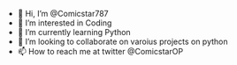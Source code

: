 - 👋 Hi, I’m @Comicstar787
- 👀 I’m interested in Coding
- 🌱 I’m currently learning Python
- 💞️ I’m looking to collaborate on varoius projects on python
- 📫 How to reach me at twitter @ComicstarOP

<!---
Comicstar787/Comicstar787 is a ✨ special ✨ repository because its `README.md` (this file) appears on your GitHub profile.
You can click the Preview link to take a look at your changes.
--->

